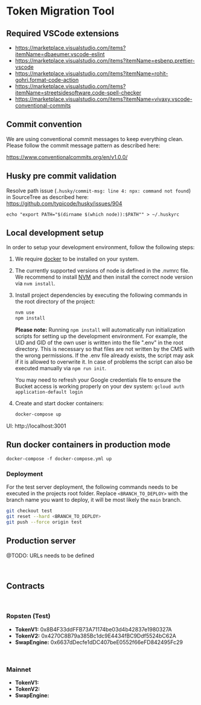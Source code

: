 # Token Migration Tool


## Required VSCode extensions

- https://marketplace.visualstudio.com/items?itemName=dbaeumer.vscode-eslint
- https://marketplace.visualstudio.com/items?itemName=esbenp.prettier-vscode
- https://marketplace.visualstudio.com/items?itemName=rohit-gohri.format-code-action
- https://marketplace.visualstudio.com/items?itemName=streetsidesoftware.code-spell-checker
- https://marketplace.visualstudio.com/items?itemName=vivaxy.vscode-conventional-commits

## Commit convention

We are using conventional commit messages to keep everything clean.
Please follow the commit message pattern as described here:

https://www.conventionalcommits.org/en/v1.0.0/

## Husky pre commit validation

Resolve path issue (`.husky/commit-msg: line 4: npx: command not found`) in SourceTree as described here: https://github.com/typicode/husky/issues/904

```
echo "export PATH="$(dirname $(which node)):$PATH"" > ~/.huskyrc
```

## Local development setup

In order to setup your development environment, follow the following steps:

1. We require [docker](https://www.docker.com/get-started) to be installed on your system.
2. The currently supported versions of node is defined in the .nvmrc file. We recommend to install [NVM](https://github.com/nvm-sh/nvm#installing-and-updating) and then install the correct node version via `nvm install`.
3. Install project dependencies by executing the following commands in the root directory of the project:

   ```bash
   nvm use
   npm install
   ```

   **Please note:** Running `npm install` will automatically run initialization scripts for setting up the development environment. For example, the UID and GID of the own user is written into the file ".env" in the root directory. This is necessary so that files are not written by the CMS with the wrong permissions. If the .env file already exists, the script may ask if it is allowed to overwrite it. In case of problems the script can also be executed manually via `npm run init`.

   You may need to refresh your Google credentials file to ensure the Bucket access is working properly on your dev system: `gcloud auth application-default login`

4. Create and start docker containers:

   ```sh
   docker-compose up
   ```

UI: http://localhost:3001

## Run docker containers in production mode

```
docker-compose -f docker-compose.yml up
```

### Deployment

For the test server deployment, the following commands needs to be executed in the projects root folder.
Replace `<BRANCH_TO_DEPLOY>` with the branch name you want to deploy, it will be most likely the `main` branch.

```bash
git checkout test
git reset --hard <BRANCH_TO_DEPLOY>
git push --force origin test
```

## Production server

@TODO: URLs needs to be defined

&nbsp;

## Contracts

&nbsp;

### Ropsten (Test)

- **TokenV1:** 0x8B4F33ddFFB73A71174be03d4b42837e1980327A
- **TokenV2:** 0x4270C8B79a385Bc1dc9E4434fBC9Ddf5524bC62A
- **SwapEngine:** 0x6637dDecfe1dDC407beE0552f66eFD842495Fc29

&nbsp;

### Mainnet

- **TokenV1:**
- **TokenV2:**
- **SwapEngine:**
